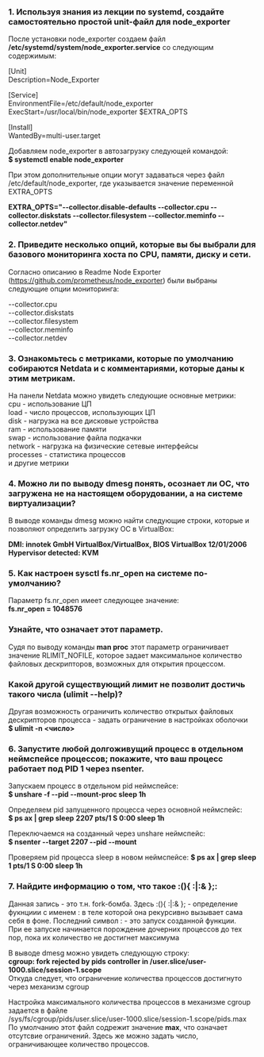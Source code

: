 ### 1. Используя знания из лекции по systemd, создайте самостоятельно простой unit-файл для node_exporter

После установки node_exporter создаем файл **/etc/systemd/system/node_exporter.service** со следующим содержимым:

[Unit]  
Description=Node_Exporter  

[Service]  
EnvironmentFile=/etc/default/node_exporter  
ExecStart=/usr/local/bin/node_exporter $EXTRA_OPTS  

[Install]  
WantedBy=multi-user.target  

Добавляем node_exporter в автозагрузку следующей командой:  
**$ systemctl enable node_exporter**  

При этом дополнительные опции могут задаваться через файл /etc/default/node_exporter, где указывается значение переменной EXTRA_OPTS  

**EXTRA_OPTS="--collector.disable-defaults --collector.cpu --collector.diskstats --collector.filesystem --collector.meminfo --collector.netdev"**

### 2. Приведите несколько опций, которые вы бы выбрали для базового мониторинга хоста по CPU, памяти, диску и сети.

Согласно описанию в Readme Node Exporter (https://github.com/prometheus/node_exporter) были выбраны следующие опции мониторинга:  
	
--collector.cpu  
--collector.diskstats  
--collector.filesystem  
--collector.meminfo  
--collector.netdev  

### 3. Ознакомьтесь с метриками, которые по умолчанию собираются Netdata и с комментариями, которые даны к этим метрикам.

На панели Netdata можно увидеть следующие основные метрики:  
cpu - использование ЦП  
load - число процессов, использующих ЦП  
disk - нагрузка на все дисковые устройства  
ram - использование памяти  
swap - использование файла подкачки  
network - нагрузка на физические сетевые интерфейсы  
processes - статистика процессов  
и другие метрики  

### 4. Можно ли по выводу dmesg понять, осознает ли ОС, что загружена не на настоящем оборудовании, а на системе виртуализации?

В выводе команды dmesg можно найти следующие строки, которые и позволяют определить загрузку ОС в VirtualBox:  

**DMI: innotek GmbH VirtualBox/VirtualBox, BIOS VirtualBox 12/01/2006**  
**Hypervisor detected: KVM**  

### 5. Как настроен sysctl fs.nr_open на системе по-умолчанию? 

Параметр fs.nr_open имеет следующее значение:  
**fs.nr_open = 1048576**

### Узнайте, что означает этот параметр. 
Судя по выводу команды **man proc** этот параметр ограничивает значение RLIMIT_NOFILE, которое задает максимальное количество файловых дескрипторов, возможных для открытия процессом.  

### Какой другой существующий лимит не позволит достичь такого числа (ulimit --help)?
Другая возможность ограничить количество открытых файловых дескрипторов процесса - задать ограничение в настройках оболочки  
**$ ulimit -n <число>**

### 6. Запустите любой долгоживущий процесс в отдельном неймспейсе процессов; покажите, что ваш процесс работает под PID 1 через nsenter.

Запускаем процесс в отдельном pid неймспейсе:  
**$ unshare -f --pid --mount-proc sleep 1h**  

Определяем pid запущенного процесса через основной неймспейс:  
**$ ps ax | grep sleep**
**2207 pts/1    S      0:00 sleep 1h**

Переключаемся на созданный через unshare неймспейс:  
**$ nsenter --target 2207 --pid --mount**

Проверяем pid процесса sleep в новом неймспейсе:
**$ ps ax | grep sleep**  
**1 pts/1    S      0:00 sleep 1h**  

### 7. Найдите информацию о том, что такое :(){ :|:& };:

Данная запись - это т.н. fork-бомба. Здесь :(){ :|:& }; - определение фукнциии с именем : в теле которой она рекурсивно вызывает сама себя в фоне. Последний символ : - это запуск созданной функции.  
При ее запуске начинается порождение дочерних процессов до тех пор, пока их количество не достигнет максимума  

В выводе dmesg можно увидеть следующую строку:  
**cgroup: fork rejected by pids controller in /user.slice/user-1000.slice/session-1.scope**  
Откуда следует, что ограничение количества процессов достигнуто через механизм cgroup  

Настройка максимального количества процессов в механизме cgroup задается в файле  
/sys/fs/cgroup/pids/user.slice/user-1000.slice/session-1.scope/pids.max  
По умолчанию этот файл содрежит значение **max**, что означает отсутсвие ограничений. Здесь же можно задать число, ограничивающее количество процессов.
